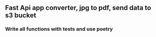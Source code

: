 ## Fast Api app converter, jpg to pdf, send data to s3 bucket
### Write all functions with tests and use poetry
